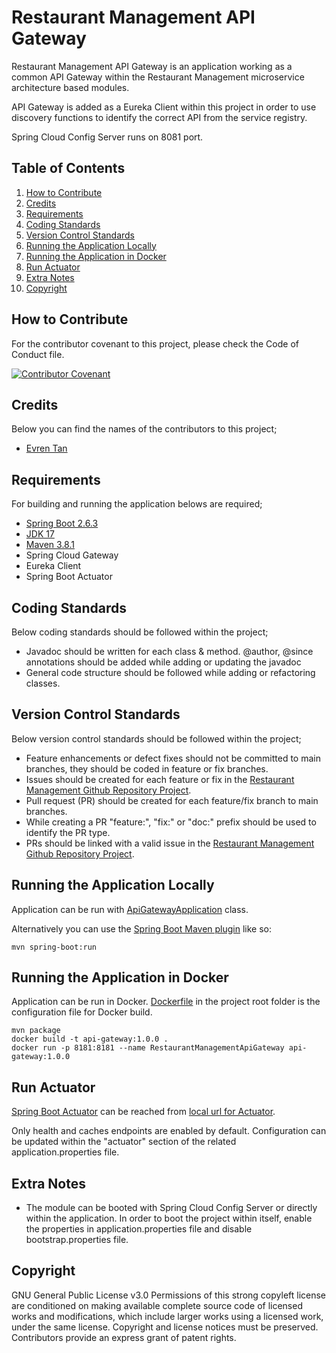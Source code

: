 # Restaurant Management API Gateway
Restaurant Management API Gateway is an application working as a common API Gateway within the Restaurant Management microservice architecture based modules.

API Gateway is added as a Eureka Client within this project in order to use discovery functions to identify the correct API from the service registry.

Spring Cloud Config Server runs on 8081 port.

## Table of Contents

1. [How to Contribute](#how-to-contribute)
2. [Credits](#credits)
3. [Requirements](#requirements)
4. [Coding Standards](#coding-standards)
5. [Version Control Standards](#version-control-standards)
6. [Running the Application Locally](#running-the-application-locally)
7. [Running the Application in Docker](#running-the-application-in-docker)
8. [Run Actuator](#run-actuator)
9. [Extra Notes](#extra-notes)
10. [Copyright](#copyright)

## How to Contribute

For the contributor covenant to this project, please check the Code of Conduct file.

[![Contributor Covenant][contributor]](CODE_OF_CONDUCT.md)

## Credits

Below you can find the names of the contributors to this project;

- [Evren Tan][evren-tan-github]

## Requirements

For building and running the application belows are required;

- [Spring Boot 2.6.3][spring-boot-version]
- [JDK 17][java-version]
- [Maven 3.8.1][maven-version]
- Spring Cloud Gateway
- Eureka Client
- Spring Boot Actuator

## Coding Standards

Below coding standards should be followed within the project;

- Javadoc should be written for each class & method. @author, @since annotations should be added while adding or updating the javadoc
- General code structure should be followed while adding or refactoring classes.

## Version Control Standards

Below version control standards should be followed within the project;

- Feature enhancements or defect fixes should not be committed to main branches, they should be coded in feature or fix branches.
- Issues should be created for each feature or fix in the [Restaurant Management Github Repository Project][restaurant-management-github].
- Pull request (PR) should be created for each feature/fix branch to main branches.
- While creating a PR "feature:", "fix:" or "doc:" prefix should be used to identify the PR type.
- PRs should be linked with a valid issue in the [Restaurant Management Github Repository Project][restaurant-management-github].

## Running the Application Locally

Application can be run with [ApiGatewayApplication][api-gateway-main-class] class.

Alternatively you can use the [Spring Boot Maven plugin][spring-boot-maven-plugin] like so:

```shell
mvn spring-boot:run
```

## Running the Application in Docker

Application can be run in Docker. [Dockerfile](Dockerfile) in the project root folder is the configuration file for Docker build.

```shell
mvn package
docker build -t api-gateway:1.0.0 .
docker run -p 8181:8181 --name RestaurantManagementApiGateway api-gateway:1.0.0
```

## Run Actuator

[Spring Boot Actuator][spring-boot-actuator] can be reached from [local url for Actuator][local-actuator]. 

Only health and caches endpoints are enabled by default. Configuration can be updated within the "actuator" section of the related application.properties file. 

## Extra Notes

* The module can be booted with Spring Cloud Config Server or directly within the application. In order to boot the project within itself, enable the properties in application.properties file and disable bootstrap.properties file.

## Copyright

GNU General Public License v3.0
Permissions of this strong copyleft license are conditioned on making available complete source code of licensed works and modifications, which include larger works using a licensed work, under the same license. Copyright and license notices must be preserved. Contributors provide an express grant of patent rights.

[evren-tan-github]: https://github.com/evrentan
[spring-boot-version]: https://spring.io/blog/2022/01/20/spring-boot-2-6-3-is-now-available
[java-version]: https://www.oracle.com/java/technologies/javase/jdk17-archive-downloads.html
[maven-version]: https://maven.apache.org
[contributor]: https://img.shields.io/badge/Contributor%20Covenant-2.1-4baaaa.svg
[restaurant-management-github]: https://github.com/evrentan/restaurant-management
[api-gateway-main-class]: src/main/java/evrentan/restaurantmanagement/apigateway/ApiGatewayApplication.java
[spring-boot-maven-plugin]: https://docs.spring.io/spring-boot/docs/current/reference/html/build-tool-plugins-maven-plugin.html
[spring-boot-actuator]: https://spring.io/guides/gs/actuator-service/
[local-actuator]: http://localhost:8182/actuator
